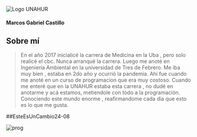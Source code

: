![Logo UNAHUR](./assets/UNAHUR.png)

#### Marcos Gabriel Castillo
## Sobre mí
> En el año 2017 inicialicé la carrera de Medicina en la Uba , pero solo realicé el cbc. Nunca arranqué la carrera.
> Luego me anoté en Ingenieria Ambiental en la universidad de Tres de Febrero. Me iba muy bien , estaba en 2do año y ocurrió la pandemia.
> Ahi fue cuando me anoté en un curso de programacion que era muy costoso.
> Cuando me enteré que en la UNAHUR estaba esta carrera , no dudé en anotarme y acá estamos, metiendole con todo a la programación.
> Conociendo este mundo enorme , reafirmandome cada dia que esto es lo que me gusta.
> 
##EsteEsUnCambio24-08


![prog](https://github.com/user-attachments/assets/7a9696bd-c3f5-4b9e-8a4a-c1cf257d5e2a)

